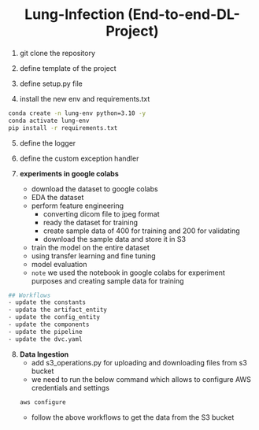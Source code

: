 <h1 align=center> Lung-Infection (End-to-end-DL-Project) </h1>

1. git clone the repository

2. define template of the project

3. define setup.py file

4. install the new env and requirements.txt

```bash
conda create -n lung-env python=3.10 -y
conda activate lung-env
pip install -r requirements.txt
```

5. define the logger

6. define the custom exception handler

7. **experiments in google colabs**
    - download the dataset to google colabs
    - EDA the dataset
    - perform feature engineering
        - converting dicom file to jpeg format
        - ready the dataset for training
        - create sample data of 400 for training and 200 for validating
        - download the sample data and store it in S3
    - train the model on the entire dataset
    - using transfer learning and fine tuning
    - model evaluation
    - `note` we used the notebook in google colabs for experiment purposes and creating sample data for training

```bash
## Workflows
- update the constants
- updata the artifact_entity
- update the config_entity
- update the components
- update the pipeline
- update the dvc.yaml
```

8. **Data Ingestion**
    - add s3_operations.py for uploading and downloading files from s3 bucket 
    - we need to run the below command which allows to configure AWS credentials and settings
    ```bash
    aws configure 
    ```
    - follow the above workflows to get the data from the S3 bucket